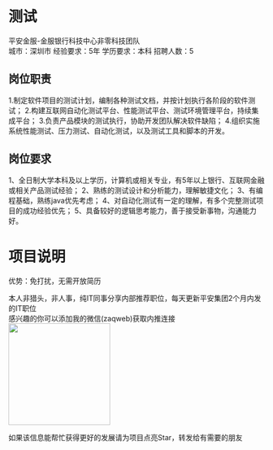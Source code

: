 # 测试
平安金服-金服银行科技中心非零科技团队  
城市：深圳市 经验要求：5年 学历要求：本科  招聘人数：5

## 岗位职责
1.制定软件项目的测试计划，编制各种测试文档，并按计划执行各阶段的软件测试；
 2.构建互联网自动化测试平台、性能测试平台、测试环境管理平台，持续集成平台；
 3.负责产品模块的测试执行，协助开发团队解决软件缺陷；
 4.组织实施系统性能测试、压力测试、自动化测试，以及测试工具和脚本的开发。

## 岗位要求
1、全日制大学本科及以上学历，计算机或相关专业，有5年以上银行、互联网金融或相关产品测试经验；
 2、熟练的测试设计和分析能力，理解敏捷文化；
 3、有编程基础，熟练java优先考虑；
 4、对自动化测试有一定的理解，有多个完整测试项目的成功经验优先；
 5、具备较好的逻辑思考能力，善于接受新事物，沟通能力好。

# 项目说明

优势：免打扰，无需开放简历

本人非猎头，非人事，纯IT同事分享内部推荐职位，每天更新平安集团2个月内发的IT职位  
感兴趣的你可以添加我的微信(zaqweb)获取内推连接  
<img src="https://github.com/zaqweb/PA-IT-JOBS/blob/master/WechatICode.jpeg"  height="200" width="200">

如果该信息能帮忙获得更好的发展请为项目点亮Star，转发给有需要的朋友




